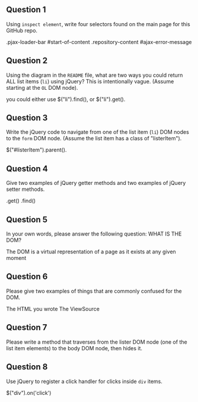 ## Question 1

Using `inspect element`, write four selectors found on the main page for this
GitHub repo.

<!-- your answer starts here -->
.pjax-loader-bar
#start-of-content
.repository-content
#ajax-error-message

<!-- your answer ends here -->

## Question 2

Using the diagram in the `README` file, what are two ways you could return ALL
list items (`li`) using jQuery? This is intentionally vague. (Assume starting
at the `OL` DOM node).

<!-- your answer starts here -->
you could either use $("li").find(), or $("li").get().
<!-- your answer ends here -->

## Question 3

Write the jQuery code to navigate from one of the list item (`li`) DOM nodes to
the `form` DOM node. (Assume the list item has a class of "listerItem").

<!-- your answer starts here -->
 $("#listerItem").parent().


<!-- your answer ends here -->

## Question 4

Give two examples of jQuery getter methods and two examples of jQuery setter
methods.

<!-- your answer starts here -->
.get()
.find()


<!-- your answer ends here -->

## Question 5

In your own words, please answer the following question: WHAT IS THE DOM?

<!-- your answer starts here -->
The DOM is a virtual representation of a page as it exists at any given moment
<!-- your answer ends here -->

## Question 6

Please give two examples of things that are commonly confused for the DOM.

<!-- your answer starts here -->
The HTML you wrote
The ViewSource

<!-- your answer ends here -->

## Question 7

Please write a method that traverses from the lister DOM node (one of the list
item elements) to the body DOM node, then hides it.

<!-- your answer starts here -->

<!-- your answer ends here -->

## Question 8

Use jQuery to register a click handler for clicks inside `div` items.

<!-- your answer starts here -->
$("div").on('click')

<!-- your answer ends here -->
